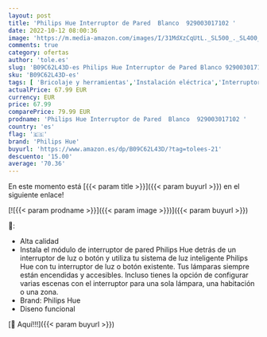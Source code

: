 ```yaml
---
layout: post
title: 'Philips Hue Interruptor de Pared  Blanco  929003017102 '
date: 2022-10-12 08:00:36
image: 'https://m.media-amazon.com/images/I/31MdXzCqUtL._SL500_._SL400_.jpg'
comments: true
category: ofertas
author: 'tole.es'
slug: 'B09C62L43D-es Philips Hue Interruptor de Pared Blanco 929003017102'
sku: 'B09C62L43D-es'
tags: [ 'Bricolaje y herramientas','Instalación eléctrica','Interruptores y reguladores de luz','Reguladores de intensidad','hue','philips','philips hue','🇪🇸', ]
actualPrice: 67.99 EUR
currency: EUR
price: 67.99
comparePrice: 79.99 EUR
prodname: 'Philips Hue Interruptor de Pared  Blanco  929003017102 '
country: 'es'
flag: '🇪🇸'
brand: 'Philips Hue'
buyurl: 'https://www.amazon.es/dp/B09C62L43D/?tag=tolees-21'
descuento: '15.00'
average: '70.36'
---
```


En este momento está [{{< param title >}}]({{< param buyurl >}}) en el siguiente enlace!

[![{{< param prodname >}}]({{< param image >}})]({{< param buyurl >}})

🔎:

- Alta calidad
- Instala el módulo de interruptor de pared Philips Hue detrás de un interruptor de luz o botón y utiliza tu sistema de luz inteligente Philips Hue con tu interruptor de luz o botón existente. Tus lámparas siempre están encendidas y accesibles. Incluso tienes la opción de configurar varias escenas con el interruptor para una sola lámpara, una habitación o una zona.
- Brand: Philips Hue
- Diseno funcional

[🛒 Aquí!!!]({{< param buyurl >}})
